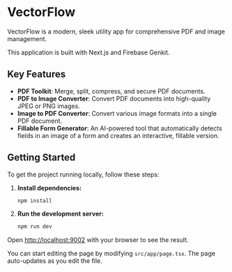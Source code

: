 # VectorFlow

VectorFlow is a modern, sleek utility app for comprehensive PDF and image management. 

This application is built with Next.js and Firebase Genkit.

## Key Features

- **PDF Toolkit**: Merge, split, compress, and secure PDF documents.
- **PDF to Image Converter**: Convert PDF documents into high-quality JPEG or PNG images.
- **Image to PDF Converter**: Convert various image formats into a single PDF document.
- **Fillable Form Generator**: An AI-powered tool that automatically detects fields in an image of a form and creates an interactive, fillable version.

## Getting Started

To get the project running locally, follow these steps:

1. **Install dependencies:**
   ```bash
   npm install
   ```

2. **Run the development server:**
   ```bash
   npm run dev
   ```

Open [http://localhost:9002](http://localhost:9002) with your browser to see the result.

You can start editing the page by modifying `src/app/page.tsx`. The page auto-updates as you edit the file.
